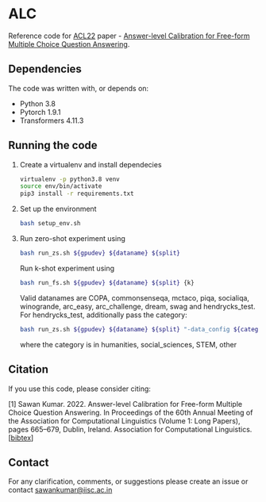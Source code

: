 # ALC

Reference code for [ACL22](https://www.2022.aclweb.org/) paper -  [Answer-level Calibration for Free-form Multiple Choice Question
Answering](https://aclanthology.org/2022.acl-long.49/).

## Dependencies
The code was written with, or depends on:
* Python 3.8
* Pytorch 1.9.1
* Transformers 4.11.3

## Running the code
1. Create a virtualenv and install dependecies
      ```bash
      virtualenv -p python3.8 venv
      source env/bin/activate
      pip3 install -r requirements.txt
      ``` 
1. Set up the environment
      ```bash
      bash setup_env.sh
      ```
1. Run zero-shot experiment using
      ```bash
      bash run_zs.sh ${gpudev} ${dataname} ${split}
      ```
   Run k-shot experiment using
      ```bash
      bash run_fs.sh ${gpudev} ${dataname} ${split} {k}
      ```
   Valid datanames are COPA, commonsenseqa, mctaco, piqa, socialiqa, winogrande, arc_easy, arc_challenge, dream, swag and hendrycks_test.
   For hendrycks_test, additionally pass the category:
      ```bash
      bash run_zs.sh ${gpudev} ${dataname} ${split} "-data_config ${category}"
      ```   
      where the category is in humanities, social_sciences, STEM, other

## Citation
If you use this code, please consider citing:

[1] Sawan Kumar. 2022. Answer-level Calibration for Free-form Multiple Choice Question Answering. In Proceedings of the 60th Annual Meeting of the Association for Computational Linguistics (Volume 1: Long Papers), pages 665–679, Dublin, Ireland. Association for Computational Linguistics.
[[bibtex](https://aclanthology.org/2022.acl-long.49.bib)]
 
## Contact
For any clarification, comments, or suggestions please create an issue or contact sawankumar@iisc.ac.in
